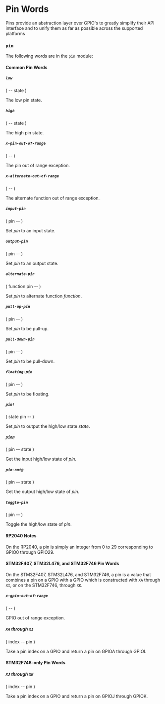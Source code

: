 # Pin Words

Pins provide an abstraction layer over GPIO's to greatly simplify their API interface and to unify them as far as possible across the supported platforms

### `pin`

The following words are in the `pin` module:

#### Common Pin Words

##### `low`
( -- state )

The low pin state.

##### `high`
( -- state )

The high pin state.

##### `x-pin-out-of-range`
( -- )

The pin out of range exception.

##### `x-alternate-out-of-range`
( -- )

The alternate function out of range exception.

##### `input-pin`
( pin -- )

Set *pin* to an input state.

##### `output-pin`
( pin -- )

Set *pin* to an output state.

##### `alternate-pin`
( function pin -- )

Set *pin* to alternate function *function*.

##### `pull-up-pin`
( pin -- )

Set *pin* to be pull-up.

##### `pull-down-pin`
( pin -- )

Set *pin* to be pull-down.

##### `floating-pin`
( pin -- )

Set *pin* to be floating.

##### `pin!`
( state pin -- )

Set *pin* to output the high/low state *state*.

##### `pin@`
( pin -- state )

Get the input high/low state of *pin*.

##### `pin-out@`
( pin -- state )

Get the output high/low state of *pin*.

##### `toggle-pin`
( pin -- )

Toggle the high/low state of *pin*.

#### RP2040 Notes

On the RP2040, a pin is simply an integer from 0 to 29 corresponding to GPIO0 through GPIO29.

#### STM32F407, STM32L476, and STM32F746 Pin Words

On the STM32F407, STM32L476, and STM32F746, a pin is a value that combines a pin on a GPIO with a GPIO which is constructed with `XA` through `XI`, or on the STM32F746, through `XK`.

##### `x-gpio-out-of-range`
( -- )

GPIO out of range exception.

##### `XA` through `XI`
( index -- pin )

Take a pin index on a GPIO and return a pin on GPIOA through GPIOI.

#### STM32F746-only Pin Words

##### `XJ` through `XK`
( index -- pin )

Take a pin index on a GPIO and return a pin on GPIOJ through GPIOK.
